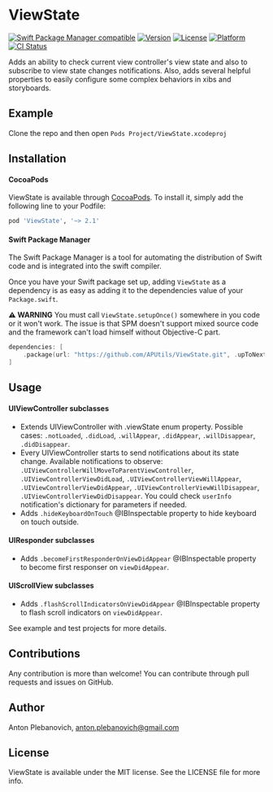 # ViewState

[![Swift Package Manager compatible](https://img.shields.io/badge/Swift%20Package%20Manager-compatible-brightgreen.svg)](https://github.com/apple/swift-package-manager)
[![Version](https://img.shields.io/cocoapods/v/ViewState.svg?style=flat)](http://cocoapods.org/pods/ViewState)
[![License](https://img.shields.io/cocoapods/l/ViewState.svg?style=flat)](http://cocoapods.org/pods/ViewState)
[![Platform](https://img.shields.io/cocoapods/p/ViewState.svg?style=flat)](http://cocoapods.org/pods/ViewState)
[![CI Status](http://img.shields.io/travis/APUtils/ViewState.svg?style=flat)](https://travis-ci.org/APUtils/ViewState)

Adds an ability to check current view controller's view state and also to subscribe to view state changes notifications. Also, adds several helpful properties to easily configure some complex behaviors in xibs and storyboards.

## Example

Clone the repo and then open `Pods Project/ViewState.xcodeproj`

## Installation

#### CocoaPods

ViewState is available through [CocoaPods](http://cocoapods.org). To install
it, simply add the following line to your Podfile:

```ruby
pod 'ViewState', '~> 2.1'
```

#### Swift Package Manager

The Swift Package Manager is a tool for automating the distribution of Swift code and is integrated into the swift compiler.

Once you have your Swift package set up, adding `ViewState` as a dependency is as easy as adding it to the dependencies value of your `Package.swift`.

**⚠️ WARNING** You must call `ViewState.setupOnce()` somewhere in you code or it won't work. The issue is that SPM doesn't support mixed source code and the framework can't load himself without Objective-C part.

```swift
dependencies: [
    .package(url: "https://github.com/APUtils/ViewState.git", .upToNextMajor(from: "2.1.0"))
]
```

## Usage

#### UIViewController subclasses

- Extends UIViewController with .viewState enum property. Possible cases: `.notLoaded`, `.didLoad`, `.willAppear`, `.didAppear`, `.willDisappear`, `.didDisappear`.
- Every UIViewController starts to send notifications about its state change. Available notifications to observe: `.UIViewControllerWillMoveToParentViewController`, `.UIViewControllerViewDidLoad`, `.UIViewControllerViewWillAppear`, `.UIViewControllerViewDidAppear`, `.UIViewControllerViewWillDisappear`, `.UIViewControllerViewDidDisappear`. You could check `userInfo` notification's dictionary for parameters if needed.
- Adds `.hideKeyboardOnTouch` @IBInspectable property to hide keyboard on touch outside.

#### UIResponder subclasses

- Adds `.becomeFirstResponderOnViewDidAppear` @IBInspectable property to become first responser on `viewDidAppear`.

#### UIScrollView subclasses

- Adds `.flashScrollIndicatorsOnViewDidAppear` @IBInspectable property to flash scroll indicators on `viewDidAppear`.

See example and test projects for more details.

## Contributions

Any contribution is more than welcome! You can contribute through pull requests and issues on GitHub.

## Author

Anton Plebanovich, anton.plebanovich@gmail.com

## License

ViewState is available under the MIT license. See the LICENSE file for more info.
